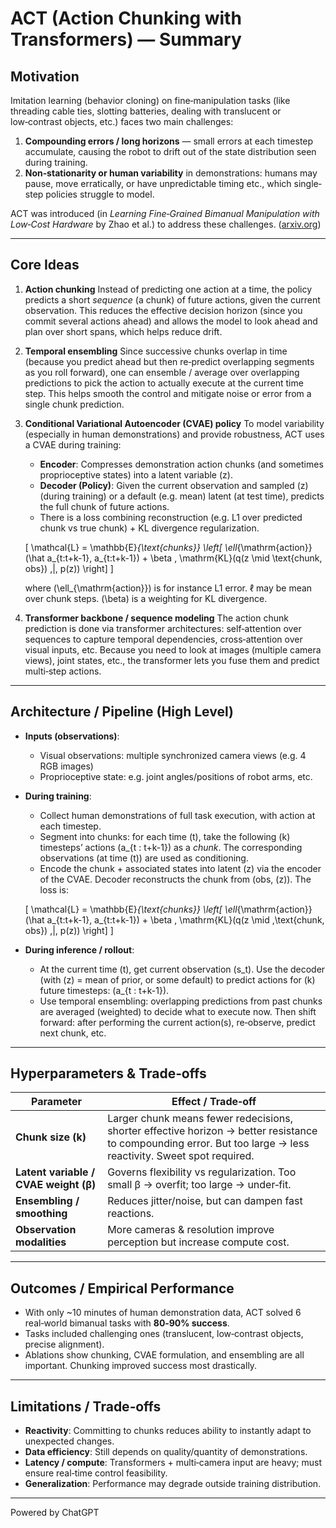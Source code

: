# ACT (Action Chunking with Transformers) — Summary

## Motivation

Imitation learning (behavior cloning) on fine‑manipulation tasks (like threading cable ties, slotting batteries, dealing with translucent or low‑contrast objects, etc.) faces two main challenges:

1. **Compounding errors / long horizons** — small errors at each timestep accumulate, causing the robot to drift out of the state distribution seen during training.
2. **Non‑stationarity or human variability** in demonstrations: humans may pause, move erratically, or have unpredictable timing etc., which single‐step policies struggle to model.

ACT was introduced (in *Learning Fine‑Grained Bimanual Manipulation with Low‑Cost Hardware* by Zhao et al.) to address these challenges. ([arxiv.org](https://arxiv.org/abs/2304.13705?utm_source=chatgpt.com))

---

## Core Ideas

1. **Action chunking**
   Instead of predicting one action at a time, the policy predicts a short *sequence* (a chunk) of future actions, given the current observation. This reduces the effective decision horizon (since you commit several actions ahead) and allows the model to look ahead and plan over short spans, which helps reduce drift.

2. **Temporal ensembling**
   Since successive chunks overlap in time (because you predict ahead but then re‑predict overlapping segments as you roll forward), one can ensemble / average over overlapping predictions to pick the action to actually execute at the current time step. This helps smooth the control and mitigate noise or error from a single chunk prediction.

3. **Conditional Variational Autoencoder (CVAE) policy**
   To model variability (especially in human demonstrations) and provide robustness, ACT uses a CVAE during training:

   - **Encoder**: Compresses demonstration action chunks (and sometimes proprioceptive states) into a latent variable \(z\).
   - **Decoder (Policy)**: Given the current observation and sampled \(z\) (during training) or a default (e.g. mean) latent (at test time), predicts the full chunk of future actions.
   - There is a loss combining reconstruction (e.g. L1 over predicted chunk vs true chunk) + KL divergence regularization.

   \[
   \mathcal{L} = \mathbb{E}_{\text{chunks}} \left[ \ell_{\mathrm{action}}(\hat a_{t:t+k-1}, a_{t:t+k-1}) + \beta \, \mathrm{KL}(q(z \mid \text{chunk, obs}) \,\|\, p(z)) \right]
   \]

   where \(\ell_{\mathrm{action}}\) is for instance L1 error. ℓ may be mean over chunk steps. \(\beta\) is a weighting for KL divergence.

4. **Transformer backbone / sequence modeling**
   The action chunk prediction is done via transformer architectures: self‑attention over sequences to capture temporal dependencies, cross‐attention over visual inputs, etc. Because you need to look at images (multiple camera views), joint states, etc., the transformer lets you fuse them and predict multi‑step actions.

---

## Architecture / Pipeline (High Level)

- **Inputs (observations)**:
  * Visual observations: multiple synchronized camera views (e.g. 4 RGB images)
  * Proprioceptive state: e.g. joint angles/positions of robot arms, etc.

- **During training**:
  * Collect human demonstrations of full task execution, with action at each timestep.
  * Segment into chunks: for each time \(t\), take the following \(k\) timesteps’ actions \(a_{t : t+k-1}\) as a *chunk*. The corresponding observations (at time \(t\)) are used as conditioning.
  * Encode the chunk + associated states into latent \(z\) via the encoder of the CVAE. Decoder reconstructs the chunk from (obs, \(z\)). The loss is:

  \[
  \mathcal{L} = \mathbb{E}_{\text{chunks}} \left[ \ell_{\mathrm{action}}(\hat a_{t:t+k-1}, a_{t:t+k-1}) + \beta \, \mathrm{KL}(q(z \mid \,\text{chunk, obs}) \,\|\, p(z)) \right]
  \]

- **During inference / rollout**:
  * At the current time \(t\), get current observation \(s_t\). Use the decoder (with \(z\) = mean of prior, or some default) to predict actions for \(k\) future timesteps: \(a_{t : t+k-1}\).
  * Use temporal ensembling: overlapping predictions from past chunks are averaged (weighted) to decide what to execute now. Then shift forward: after performing the current action(s), re‑observe, predict next chunk, etc.

---

## Hyperparameters & Trade‑offs

| Parameter | Effect / Trade‑off |
|---|---|
| **Chunk size (k)** | Larger chunk means fewer redecisions, shorter effective horizon → better resistance to compounding error. But too large → less reactivity. Sweet spot required. |
| **Latent variable / CVAE weight (β)** | Governs flexibility vs regularization. Too small β → overfit; too large → under‑fit. |
| **Ensembling / smoothing** | Reduces jitter/noise, but can dampen fast reactions. |
| **Observation modalities** | More cameras & resolution improve perception but increase compute cost. |

---

## Outcomes / Empirical Performance

- With only ~10 minutes of human demonstration data, ACT solved 6 real‑world bimanual tasks with **80‑90% success**.
- Tasks included challenging ones (translucent, low‑contrast objects, precise alignment).
- Ablations show chunking, CVAE formulation, and ensembling are all important. Chunking improved success most drastically.

---

## Limitations / Trade‑offs

- **Reactivity**: Committing to chunks reduces ability to instantly adapt to unexpected changes.
- **Data efficiency**: Still depends on quality/quantity of demonstrations.
- **Latency / compute**: Transformers + multi‑camera input are heavy; must ensure real‑time control feasibility.
- **Generalization**: Performance may degrade outside training distribution.

---

Powered by ChatGPT